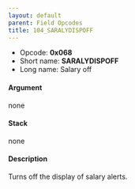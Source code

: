 ```yaml
---
layout: default
parent: Field Opcodes
title: 104_SARALYDISPOFF
---
```


-   Opcode: **0x068**
-   Short name: **SARALYDISPOFF**
-   Long name: Salary off

#### Argument

none

#### Stack

none

#### Description

Turns off the display of salary alerts.
